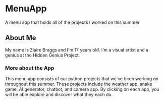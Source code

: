 # MenuApp
 A menu app that holds all of the projects I worked on this summer
## About Me
My name is Ziaire Braggs and I'm 17 years old. I'm a visual artist and a genius at the Hidden Genius Project.

### More about the App
This menu app consists of our python projects that we've been working on throughout this summer. These projects include the weather app, snake game, AI generator, chatbot, and camera app. By clicking on each app, you will be able explore and discover what they each do.

